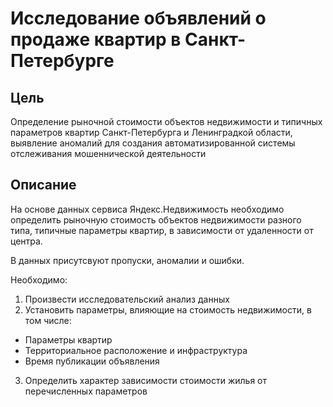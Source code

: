 # Исследование объявлений о продаже квартир в Санкт-Петербурге
## Цель
Определение рыночной стоимости объектов недвижимости и типичных параметров квартир Санкт-Петербурга и Ленинградкой области, выявление аномалий для создания автоматизированной системы отслеживания мошеннической деятельности

## Описание
На основе данных сервиса Яндекс.Недвижимость необходимо определить рыночную стоимость объектов недвижимости разного типа, типичные параметры квартир, в зависимости от удаленности от центра.

В данных присутсвуют пропуски, аномалии и ошибки.

Необходимо:

1) Произвести исследовательский анализ данных
2) Установить параметры, влияющие на стоимость недвижимости, в том числе:
- Параметры квартир
- Территориальное расположение и инфраструктура
- Время публикации объявления
3) Определить характер зависимости стоимости жилья от перечисленных параметров
